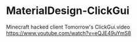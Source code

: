 # MaterialDesign-ClickGui
Minecraft hacked client Tomorrow's ClickGui.video https://www.youtube.com/watch?v=eQJE49uYmS8
